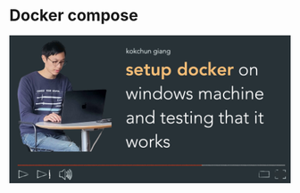 # Docker compose



<a href="https://youtu.be/Ds1S725l_EE" target="_blank">
<img src="https://github.com/kokchun/assets/blob/main/data_platform/setup_docker_windows.png?raw=true" alt="docker setup" width="600">
</a>
